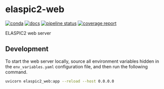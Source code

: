 # elaspic2-web

[![conda](https://img.shields.io/conda/dn/ostrokach-forge/elaspic2-web.svg)](https://anaconda.org/ostrokach-forge/elaspic2-web/)
[![docs](https://img.shields.io/badge/docs-v0.1.1-blue.svg)](https://ostrokach.gitlab.io/elaspic2-web/v0.1.1/)
[![pipeline status](https://gitlab.com/elaspic/elaspic2-web/badges/v0.1.1/pipeline.svg)](https://gitlab.com/elaspic/elaspic2-web/commits/v0.1.1/)
[![coverage report](https://gitlab.com/elaspic/elaspic2-web/badges/v0.1.1/coverage.svg)](https://elaspic.gitlab.io/elaspic2-web/v0.1.1/htmlcov/)

ELASPIC2 web server

## Development

To start the web server locally, source all environment variables hidden in the
`env_variables.yaml` configuration file, and then run the following command.

```bash
uvicorn elaspic2_web:app --reload --host 0.0.0.0
```
